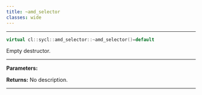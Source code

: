 ```yaml
---
title: ~amd_selector
classes: wide
---
```



---

```cpp
virtual cl::sycl::amd_selector::~amd_selector()=default
```


Empty destructor. 


---
**Parameters:**

**Returns:** No description.

---
